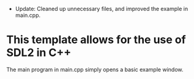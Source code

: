 - Update: Cleaned up unnecessary files, and improved the example in main.cpp.

# This template allows for the use of SDL2 in C++

The main program in main.cpp simply opens a basic example window.
